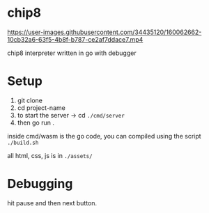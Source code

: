 # chip8


https://user-images.githubusercontent.com/34435120/160062662-10cb32a6-63f5-4b8f-b787-ce2af7ddace7.mp4



chip8 interpreter written in go with debugger

# Setup
 1. git clone 
 2. cd project-name
 4. to start the server -> cd `./cmd/server`
 5. then go run .
 
 inside cmd/wasm is the go code, you can compiled using the script `./build.sh`
 
 all html, css, js is in `./assets/`
 
 # Debugging
 hit pause and then next button.
